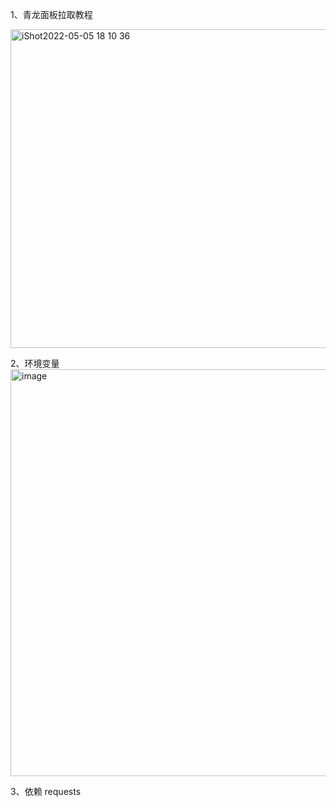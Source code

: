 1、青龙面板拉取教程

<img width="510" alt="iShot2022-05-05 18 10 36" src="https://user-images.githubusercontent.com/13283995/166903539-44f86111-17a6-4d4c-bd9c-31bdbfe755dd.png">

2、环境变量
<img width="651" alt="image" src="https://user-images.githubusercontent.com/13283995/166903496-97dadaad-3863-445f-9098-e2d7946cc739.png">

3、依赖
requests
